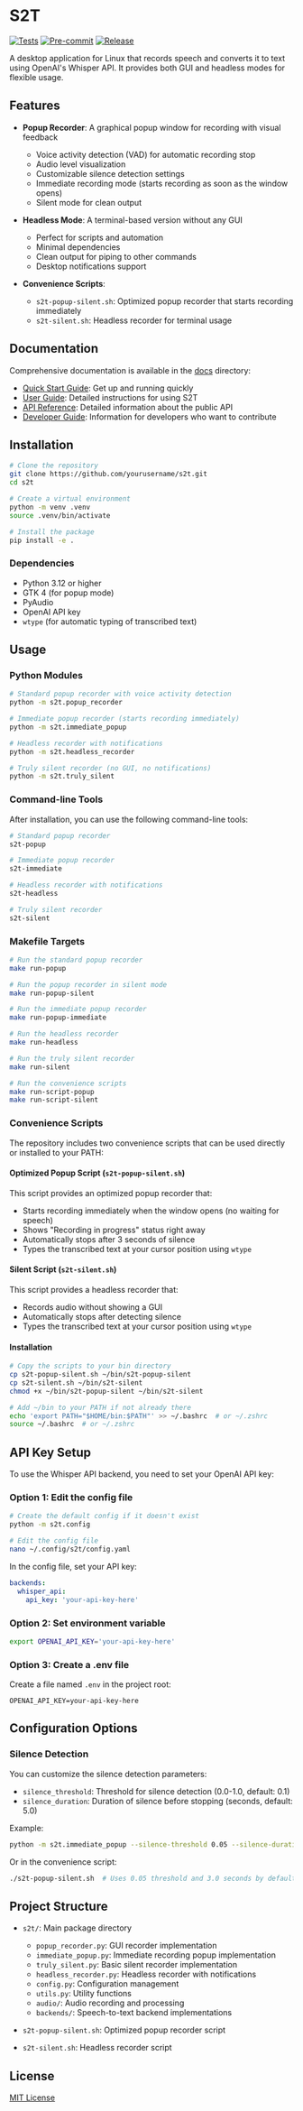 # S2T

[![Tests](https://github.com/username/s2t/actions/workflows/tests.yml/badge.svg)](https://github.com/username/s2t/actions/workflows/tests.yml)
[![Pre-commit](https://github.com/username/s2t/actions/workflows/pre-commit.yml/badge.svg)](https://github.com/username/s2t/actions/workflows/pre-commit.yml)
[![Release](https://github.com/username/s2t/actions/workflows/release.yml/badge.svg)](https://github.com/username/s2t/actions/workflows/release.yml)

A desktop application for Linux that records speech and converts it to text using OpenAI's Whisper API. It provides both GUI and headless modes for flexible usage.

## Features

- **Popup Recorder**: A graphical popup window for recording with visual feedback
  - Voice activity detection (VAD) for automatic recording stop
  - Audio level visualization
  - Customizable silence detection settings
  - Immediate recording mode (starts recording as soon as the window opens)
  - Silent mode for clean output

- **Headless Mode**: A terminal-based version without any GUI
  - Perfect for scripts and automation
  - Minimal dependencies
  - Clean output for piping to other commands
  - Desktop notifications support

- **Convenience Scripts**:
  - `s2t-popup-silent.sh`: Optimized popup recorder that starts recording immediately
  - `s2t-silent.sh`: Headless recorder for terminal usage

## Documentation

Comprehensive documentation is available in the [docs](docs/) directory:

- [Quick Start Guide](docs/quick_start.md): Get up and running quickly
- [User Guide](docs/user_guide.md): Detailed instructions for using S2T
- [API Reference](docs/api_reference.md): Detailed information about the public API
- [Developer Guide](docs/developer_guide.md): Information for developers who want to contribute

## Installation

```bash
# Clone the repository
git clone https://github.com/yourusername/s2t.git
cd s2t

# Create a virtual environment
python -m venv .venv
source .venv/bin/activate

# Install the package
pip install -e .
```

### Dependencies

- Python 3.12 or higher
- GTK 4 (for popup mode)
- PyAudio
- OpenAI API key
- `wtype` (for automatic typing of transcribed text)

## Usage

### Python Modules

```bash
# Standard popup recorder with voice activity detection
python -m s2t.popup_recorder

# Immediate popup recorder (starts recording immediately)
python -m s2t.immediate_popup

# Headless recorder with notifications
python -m s2t.headless_recorder

# Truly silent recorder (no GUI, no notifications)
python -m s2t.truly_silent
```

### Command-line Tools

After installation, you can use the following command-line tools:

```bash
# Standard popup recorder
s2t-popup

# Immediate popup recorder
s2t-immediate

# Headless recorder with notifications
s2t-headless

# Truly silent recorder
s2t-silent
```

### Makefile Targets

```bash
# Run the standard popup recorder
make run-popup

# Run the popup recorder in silent mode
make run-popup-silent

# Run the immediate popup recorder
make run-popup-immediate

# Run the headless recorder
make run-headless

# Run the truly silent recorder
make run-silent

# Run the convenience scripts
make run-script-popup
make run-script-silent
```

### Convenience Scripts

The repository includes two convenience scripts that can be used directly or installed to your PATH:

#### Optimized Popup Script (`s2t-popup-silent.sh`)

This script provides an optimized popup recorder that:
- Starts recording immediately when the window opens (no waiting for speech)
- Shows "Recording in progress" status right away
- Automatically stops after 3 seconds of silence
- Types the transcribed text at your cursor position using `wtype`

#### Silent Script (`s2t-silent.sh`)

This script provides a headless recorder that:
- Records audio without showing a GUI
- Automatically stops after detecting silence
- Types the transcribed text at your cursor position using `wtype`

#### Installation

```bash
# Copy the scripts to your bin directory
cp s2t-popup-silent.sh ~/bin/s2t-popup-silent
cp s2t-silent.sh ~/bin/s2t-silent
chmod +x ~/bin/s2t-popup-silent ~/bin/s2t-silent

# Add ~/bin to your PATH if not already there
echo 'export PATH="$HOME/bin:$PATH"' >> ~/.bashrc  # or ~/.zshrc
source ~/.bashrc  # or ~/.zshrc
```

## API Key Setup

To use the Whisper API backend, you need to set your OpenAI API key:

### Option 1: Edit the config file
```bash
# Create the default config if it doesn't exist
python -m s2t.config

# Edit the config file
nano ~/.config/s2t/config.yaml
```

In the config file, set your API key:
```yaml
backends:
  whisper_api:
    api_key: 'your-api-key-here'
```

### Option 2: Set environment variable
```bash
export OPENAI_API_KEY='your-api-key-here'
```

### Option 3: Create a .env file
Create a file named `.env` in the project root:
```
OPENAI_API_KEY=your-api-key-here
```

## Configuration Options

### Silence Detection

You can customize the silence detection parameters:

- `silence_threshold`: Threshold for silence detection (0.0-1.0, default: 0.1)
- `silence_duration`: Duration of silence before stopping (seconds, default: 5.0)

Example:
```bash
python -m s2t.immediate_popup --silence-threshold 0.05 --silence-duration 3.0
```

Or in the convenience script:
```bash
./s2t-popup-silent.sh  # Uses 0.05 threshold and 3.0 seconds by default
```

## Project Structure

- `s2t/`: Main package directory
  - `popup_recorder.py`: GUI recorder implementation
  - `immediate_popup.py`: Immediate recording popup implementation
  - `truly_silent.py`: Basic silent recorder implementation
  - `headless_recorder.py`: Headless recorder with notifications
  - `config.py`: Configuration management
  - `utils.py`: Utility functions
  - `audio/`: Audio recording and processing
  - `backends/`: Speech-to-text backend implementations

- `s2t-popup-silent.sh`: Optimized popup recorder script
- `s2t-silent.sh`: Headless recorder script

## License

[MIT License](LICENSE)
